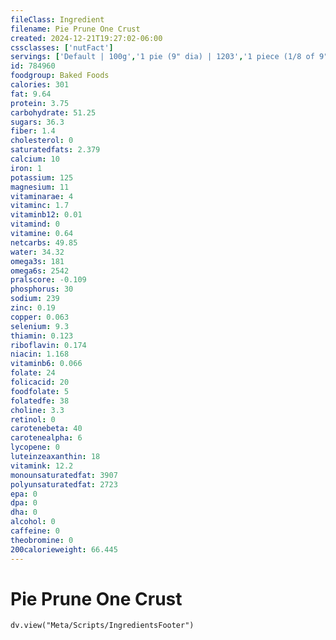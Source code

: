 ```yaml
---
fileClass: Ingredient
filename: Pie Prune One Crust
created: 2024-12-21T19:27:02-06:00
cssclasses: ['nutFact']
servings: ['Default | 100g','1 pie (9" dia) | 1203','1 piece (1/8 of 9" dia) | 150','1 surface inch | 19']
id: 784960
foodgroup: Baked Foods
calories: 301
fat: 9.64
protein: 3.75
carbohydrate: 51.25
sugars: 36.3
fiber: 1.4
cholesterol: 0
saturatedfats: 2.379
calcium: 10
iron: 1
potassium: 125
magnesium: 11
vitaminarae: 4
vitaminc: 1.7
vitaminb12: 0.01
vitamind: 0
vitamine: 0.64
netcarbs: 49.85
water: 34.32
omega3s: 181
omega6s: 2542
pralscore: -0.109
phosphorus: 30
sodium: 239
zinc: 0.19
copper: 0.063
selenium: 9.3
thiamin: 0.123
riboflavin: 0.174
niacin: 1.168
vitaminb6: 0.066
folate: 24
folicacid: 20
foodfolate: 5
folatedfe: 38
choline: 3.3
retinol: 0
carotenebeta: 40
carotenealpha: 6
lycopene: 0
luteinzeaxanthin: 18
vitamink: 12.2
monounsaturatedfat: 3907
polyunsaturatedfat: 2723
epa: 0
dpa: 0
dha: 0
alcohol: 0
caffeine: 0
theobromine: 0
200calorieweight: 66.445
---
```


# Pie Prune One Crust

```dataviewjs
dv.view("Meta/Scripts/IngredientsFooter")
```